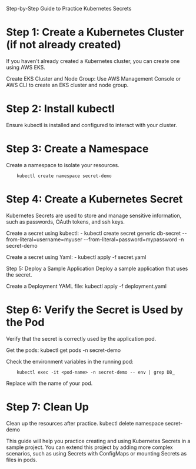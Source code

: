 Step-by-Step Guide to Practice Kubernetes Secrets
# Step 1: Create a Kubernetes Cluster (if not already created)
If you haven't already created a Kubernetes cluster, you can create one using AWS EKS.

Create EKS Cluster and Node Group: Use AWS Management Console or AWS CLI to create an EKS cluster and node group.

# Step 2: Install kubectl
Ensure kubectl is installed and configured to interact with your cluster.

# Step 3: Create a Namespace
Create a namespace to isolate your resources.

        kubectl create namespace secret-demo

# Step 4: Create a Kubernetes Secret
Kubernetes Secrets are used to store and manage sensitive information, such as passwords, OAuth tokens, and ssh keys.

Create a secret using kubectl:
        - kubectl create secret generic db-secret --from-literal=username=myuser --from-literal=password=mypassword -n secret-demo

Create a secret using Yaml:
        - kubectl apply -f secret.yaml

Step 5: Deploy a Sample Application
Deploy a sample application that uses the secret.

Create a Deployment YAML file:
    kubectl apply -f deployment.yaml

# Step 6: Verify the Secret is Used by the Pod
Verify that the secret is correctly used by the application pod.

Get the pods:
        kubectl get pods -n secret-demo

Check the environment variables in the running pod:

        kubectl exec -it <pod-name> -n secret-demo -- env | grep DB_

Replace <pod-name> with the name of your pod.

# Step 7: Clean Up
Clean up the resources after practice.
        kubectl delete namespace secret-demo

This guide will help you practice creating and using Kubernetes Secrets in a sample project. You can extend this project by adding more complex scenarios, such as using Secrets with ConfigMaps or mounting Secrets as files in pods.

